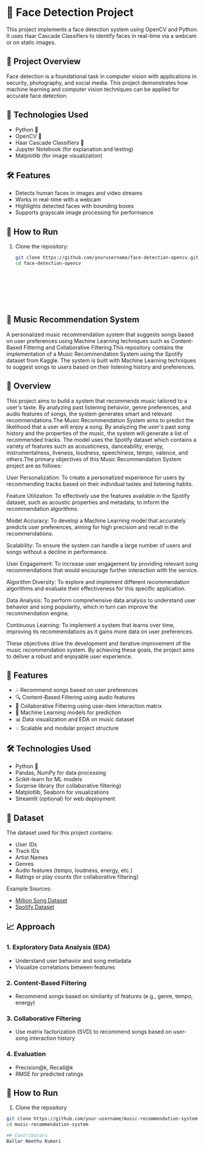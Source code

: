 # 🧠 Face Detection Project

This project implements a face detection system using OpenCV and Python. It uses Haar Cascade Classifiers to identify faces in real-time via a webcam or on static images.

## 📌 Project Overview

Face detection is a foundational task in computer vision with applications in security, photography, and social media. This project demonstrates how machine learning and computer vision techniques can be applied for accurate face detection.

## 🔧 Technologies Used

- Python 🐍
- OpenCV 🎥
- Haar Cascade Classifiers 🧱
- Jupyter Notebook (for explanation and testing)
- Matplotlib (for image visualization)

## 🛠️ Features

- Detects human faces in images and video streams
- Works in real-time with a webcam
- Highlights detected faces with bounding boxes
- Supports grayscale image processing for performance

## 🧪 How to Run

1. Clone the repository:
   ```bash
   git clone https://github.com/yourusername/face-detection-opencv.git
   cd face-detection-opencv









## 🎵 Music Recommendation System

A personalized music recommendation system that suggests songs based on user preferences using Machine Learning techniques such as Content-Based Filtering and Collaborative Filtering.This repository contains the implementation of a Music Recommendation System using the Spotify dataset from Kaggle. The system is built with Machine Learning techniques to suggest songs to users based on their listening history and preferences.


## 📌 Overview

This project aims to build a system that recommends music tailored to a user's taste. By analyzing past listening behavior, genre preferences, and audio features of songs, the system generates smart and relevant recommendations.The Music Recommendation System aims to predict the likelihood that a user will enjoy a song. By analyzing the user's past song history and the properties of the music, the system will generate a list of recommended tracks. The model uses the Spotify dataset which contains a variety of features such as acousticness, danceability, energy, instrumentalness, liveness, loudness, speechiness, tempo, valence, and others.The primary objectives of this Music Recommendation System project are as follows:

User Personalization: To create a personalized experience for users by recommending tracks based on their individual tastes and listening habits.

Feature Utilization: To effectively use the features available in the Spotify dataset, such as acoustic properties and metadata, to inform the recommendation algorithms.

Model Accuracy: To develop a Machine Learning model that accurately predicts user preferences, aiming for high precision and recall in the recommendations.

Scalability: To ensure the system can handle a large number of users and songs without a decline in performance.

User Engagement: To increase user engagement by providing relevant song recommendations that would encourage further interaction with the service.

Algorithm Diversity: To explore and implement different recommendation algorithms and evaluate their effectiveness for this specific application.

Data Analysis: To perform comprehensive data analysis to understand user behavior and song popularity, which in turn can improve the recommendation engine.

Continuous Learning: To implement a system that learns over time, improving its recommendations as it gains more data on user preferences.

These objectives drive the development and iterative improvement of the music recommendation system. By achieving these goals, the project aims to deliver a robust and enjoyable user experience.


## 🚀 Features

- 🎶 Recommend songs based on user preferences
- 🔍 Content-Based Filtering using audio features
- 👥 Collaborative Filtering using user-item interaction matrix
- 🧠 Machine Learning models for prediction
- 📊 Data visualization and EDA on music dataset
- 💡 Scalable and modular project structure

## 🛠️ Technologies Used

- Python 🐍
- Pandas, NumPy for data processing
- Scikit-learn for ML models
- Surprise library (for collaborative filtering)
- Matplotlib, Seaborn for visualizations
- Streamlit (optional) for web deployment

## 📂 Dataset

The dataset used for this project contains:
- User IDs
- Track IDs
- Artist Names
- Genres
- Audio features (tempo, loudness, energy, etc.)
- Ratings or play counts (for collaborative filtering)

Example Sources:
- [Million Song Dataset](http://millionsongdataset.com/)
- [Spotify Dataset](https://www.kaggle.com/datasets/zaheenhamidani/ultimate-spotify-tracks-dataset)

## 📈 Approach

### 1. Exploratory Data Analysis (EDA)
- Understand user behavior and song metadata
- Visualize correlations between features

### 2. Content-Based Filtering
- Recommend songs based on similarity of features (e.g., genre, tempo, energy)

### 3. Collaborative Filtering
- Use matrix factorization (SVD) to recommend songs based on user-song interaction history

### 4. Evaluation
- Precision@k, Recall@k
- RMSE for predicted ratings

## 🔧 How to Run

1. Clone the repository
```bash
git clone https://github.com/your-username/music-recommendation-system.git
cd music-recommendation-system

## Contributors
Ballar Neethu Kumari
